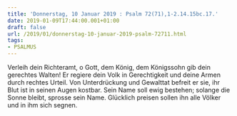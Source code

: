 ```yaml
---
title: 'Donnerstag, 10 Januar 2019 : Psalm 72(71),1-2.14.15bc.17.'
date: 2019-01-09T17:44:00.001+01:00
draft: false
url: /2019/01/donnerstag-10-januar-2019-psalm-72711.html
tags: 
- PSALMUS
---
```


Verleih dein Richteramt, o Gott, dem König, dem Königssohn gib dein gerechtes Walten! Er regiere dein Volk in Gerechtigkeit und deine Armen durch rechtes Urteil. Von Unterdrückung und Gewalttat befreit er sie, ihr Blut ist in seinen Augen kostbar. Sein Name soll ewig bestehen; solange die Sonne bleibt, sprosse sein Name. Glücklich preisen sollen ihn alle Völker und in ihm sich segnen.